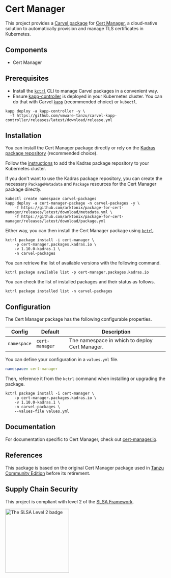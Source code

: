 # Cert Manager

This project provides a [Carvel package](https://carvel.dev/kapp-controller/docs/latest/packaging) for [Cert Manager](https://cert-manager.io), a cloud-native solution to automatically provision and manage TLS certificates in Kubernetes.

## Components

* Cert Manager

## Prerequisites

* Install the [`kctrl`](https://carvel.dev/kapp-controller/docs/latest/install/#installing-kapp-controller-cli-kctrl) CLI to manage Carvel packages in a convenient way.
* Ensure [kapp-controller](https://carvel.dev/kapp-controller) is deployed in your Kubernetes cluster. You can do that with Carvel
[`kapp`](https://carvel.dev/kapp/docs/latest/install) (recommended choice) or `kubectl`.

```shell
kapp deploy -a kapp-controller -y \
  -f https://github.com/vmware-tanzu/carvel-kapp-controller/releases/latest/download/release.yml
```

## Installation

You can install the Cert Manager package directly or rely on the [Kadras package repository](https://github.com/arktonix/carvel-packages)
(recommended choice).

Follow the [instructions](https://github.com/arktonix/carvel-packages) to add the Kadras package repository to your Kubernetes cluster.

If you don't want to use the Kadras package repository, you can create the necessary `PackageMetadata` and
`Package` resources for the Cert Manager package directly.

```shell
kubectl create namespace carvel-packages
kapp deploy -a cert-manager-package -n carvel-packages -y \
    -f https://github.com/arktonix/package-for-cert-manager/releases/latest/download/metadata.yml \
    -f https://github.com/arktonix/package-for-cert-manager/releases/latest/download/package.yml
```

Either way, you can then install the Cert Manager package using [`kctrl`](https://carvel.dev/kapp-controller/docs/latest/install/#installing-kapp-controller-cli-kctrl).

```shell
kctrl package install -i cert-manager \
    -p cert-manager.packages.kadras.io \
    -v 1.10.0-kadras.1 \
    -n carvel-packages
```

You can retrieve the list of available versions with the following command.

```shell
kctrl package available list -p cert-manager.packages.kadras.io
```

You can check the list of installed packages and their status as follows.

```shell
kctrl package installed list -n carvel-packages
```

## Configuration

The Cert Manager package has the following configurable properties.

| Config | Default | Description |
|--------|---------|-------------|
| `namespace` | `cert-manager` | The namespace in which to deploy Cert Manager. |

You can define your configuration in a `values.yml` file.

```yaml
namespace: cert-manager
```

Then, reference it from the `kctrl` command when installing or upgrading the package.

```shell
kctrl package install -i cert-manager \
    -p cert-manager.packages.kadras.io \
    -v 1.10.0-kadras.1 \
    -n carvel-packages \
    --values-file values.yml
```

## Documentation

For documentation specific to Cert Manager, check out [cert-manager.io](https://cert-manager.io).

## References

This package is based on the original Cert Manager package used in [Tanzu Community Edition](https://github.com/vmware-tanzu/community-edition) before its retirement.

## Supply Chain Security

This project is compliant with level 2 of the [SLSA Framework](https://slsa.dev).

<img src="https://slsa.dev/images/SLSA-Badge-full-level2.svg" alt="The SLSA Level 2 badge" width=200>
